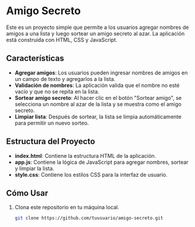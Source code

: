 # Amigo Secreto

Este es un proyecto simple que permite a los usuarios agregar nombres de amigos a una lista y luego sortear un amigo secreto al azar. La aplicación está construida con HTML, CSS y JavaScript.

## Características

- **Agregar amigos**: Los usuarios pueden ingresar nombres de amigos en un campo de texto y agregarlos a la lista.
- **Validación de nombres**: La aplicación valida que el nombre no esté vacío y que no se repita en la lista.
- **Sortear amigo secreto**: Al hacer clic en el botón "Sortear amigo", se selecciona un nombre al azar de la lista y se muestra como el amigo secreto.
- **Limpiar lista**: Después de sortear, la lista se limpia automáticamente para permitir un nuevo sorteo.

## Estructura del Proyecto

- **index.html**: Contiene la estructura HTML de la aplicación.
- **app.js**: Contiene la lógica de JavaScript para agregar nombres, sortear y limpiar la lista.
- **style.css**: Contiene los estilos CSS para la interfaz de usuario.

## Cómo Usar

1. Clona este repositorio en tu máquina local.
   ```bash
   git clone https://github.com/tuusuario/amigo-secreto.git